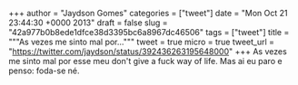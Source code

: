 
+++
author = "Jaydson Gomes"
categories = ["tweet"]
date = "Mon Oct 21 23:44:30 +0000 2013"
draft = false
slug = "42a977b0b8ede1dfce38d3395bc6a8967dc46506"
tags = ["tweet"]
title = """As vezes me sinto mal por..."""
tweet = true
micro = true
tweet_url = "https://twitter.com/jaydson/status/392436263195648000"
+++
As vezes me sinto mal por esse meu don't give a fuck way of life. Mas ai eu paro e penso: foda-se né.
